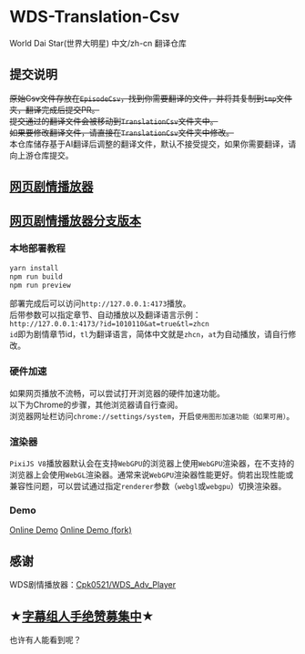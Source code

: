 # WDS-Translation-Csv

World Dai Star(世界大明星) 中文/zh-cn 翻译仓库

## 提交说明

~~原始Csv文件存放在`EpisodeCsv`，找到你需要翻译的文件，并将其复制到`tmp`文件夹，翻译完成后提交PR。~~  
~~提交通过的翻译文件会被移动到`TranslationCsv`文件夹中。~~  
~~如果要修改翻译文件，请直接在`TranslationCsv`文件夹中修改。~~  
本仓库储存基于AI翻译后调整的翻译文件，默认不接受提交，如果你需要翻译，请向上游仓库提交。

## [网页剧情播放器](https://github.com/Cpk0521/WDS_Adv_Player)

## [网页剧情播放器分支版本](https://github.com/huang207/WDS_Adv_Player)

### 本地部署教程

```bash
yarn install
npm run build
npm run preview
```

部署完成后可以访问`http://127.0.0.1:4173`播放。  
后带参数可以指定章节、自动播放以及翻译语言示例：  
`http://127.0.0.1:4173/?id=1010110&at=true&tl=zhcn`  
`id`即为剧情章节id，`tl`为翻译语言，简体中文就是`zhcn`，`at`为自动播放，请自行修改。

### 硬件加速

如果网页播放不流畅，可以尝试打开浏览器的硬件加速功能。  
以下为Chrome的步骤，其他浏览器请自行查阅。  
浏览器网址栏访问`chrome://settings/system`，开启`使用图形加速功能（如果可用）`。

### 渲染器

`PixiJS V8`播放器默认会在支持`WebGPU`的浏览器上使用`WebGPU`渲染器，在不支持的浏览器上会使用`WebGL`渲染器。通常来说`WebGPU`渲染器性能更好。倘若出现性能或兼容性问题，可以尝试通过指定`renderer`参数（`webgl`或`webgpu`）切换渲染器。

### Demo

[Online Demo](https://cpk0521.github.io/WDS_Adv_Player/)
[Online Demo (fork)](https://wds-adv-player.207studio.top/)

## 感谢

WDS剧情播放器：[Cpk0521/WDS_Adv_Player](https://github.com/Cpk0521/WDS_Adv_Player)  

## ★[字幕组人手绝赞募集中](https://b23.tv/vFWvqQ8)★

也许有人能看到呢？
